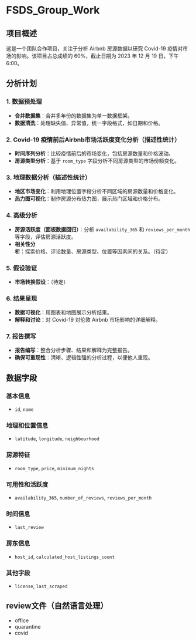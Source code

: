 # FSDS_Group_Work

## 项目概述
这是一个团队合作项目，关注于分析 Airbnb 房源数据以研究 Covid-19 疫情对市场的影响。该项目占总成绩的 60%，截止日期为 2023 年 12 月 19 日，下午 6:00。

## 分析计划

### 1. 数据预处理
- **合并数据集**：合并多年份的数据集为单一数据框架。
- **数据清洗**：处理缺失值、异常值，统一字段格式，如日期和价格。

### 2. Covid-19 疫情前后Airbnb市场活跃度变化分析（描述性统计）
- **时间序列分析**：比较疫情前后的市场变化，包括房源数量和价格波动。
- **房源类型分析**：基于 `room_type` 字段分析不同房源类型的市场份额变化。

### 3. 地理数据分析（描述性统计）
- **地区市场变化**：利用地理位置字段分析不同区域的房源数量和价格变化。
- **热力图可视化**：制作房源分布热力图，展示热门区域和价格分布。

### 4. 高级分析
- **房源活跃度（面板数据回归）**：分析 `availability_365` 和 `reviews_per_month` 等字段，评估房源活跃度。
- **相关性分析**：探索价格、评论数量、房源类型、位置等因素间的关系。（待定）

### 5. 假设验证
- **市场转换假设**：（待定）

### 6. 结果呈现
- **数据可视化**：用图表和地图展示分析结果。
- **解释和讨论**：对 Covid-19 对伦敦 Airbnb 市场影响的详细解释。

### 7. 报告撰写
- **报告编写**：整合分析步骤、结果和解释为完整报告。
- **确保可重现性**：清晰、逻辑性强的分析过程，以便他人重现。

## 数据字段

### 基本信息
- `id`, `name`

### 地理和位置信息
- `latitude`, `longitude`, `neighbourhood`

### 房源特征
- `room_type`, `price`, `minimum_nights`

### 可用性和活跃度
- `availability_365`, `number_of_reviews`, `reviews_per_month`

### 时间信息
- `last_review`

### 房东信息
- `host_id`, `calculated_host_listings_count`

### 其他字段
- `license`, `last_scraped`

## review文件（自然语言处理）
- office
- quarantine
- covid
